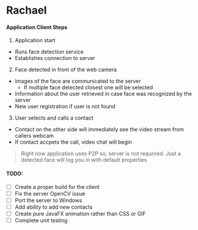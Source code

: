 # Rachael

#### Application Client Steps

1. Application start
  + Runs face detection service
  + Establishes connection to server
2. Face detected in front of the web camera
  + Images of the face are communicated to the server
    - If multiple face detected closest one will be selected
  + Information about the user retrieved in case face was recognized by the server
  + New user registration if user is not found
3. User selects and calls a contact
  + Contact on the other side will immediately see the video stream from callers webcam
  + If contact accpets the call, video chat will begin

> Right now application uses P2P so, server is not requrired. Just a detected face will log you in with default properties

#### TODO:
- [ ] Create a proper build for the client
- [ ] Fix the server OpenCV issue
- [ ] Port the server to Windows
- [ ] Add ability to add new contacts
- [ ] Create pure JavaFX animation rather than CSS or GIF
- [ ] Complete unit testing
